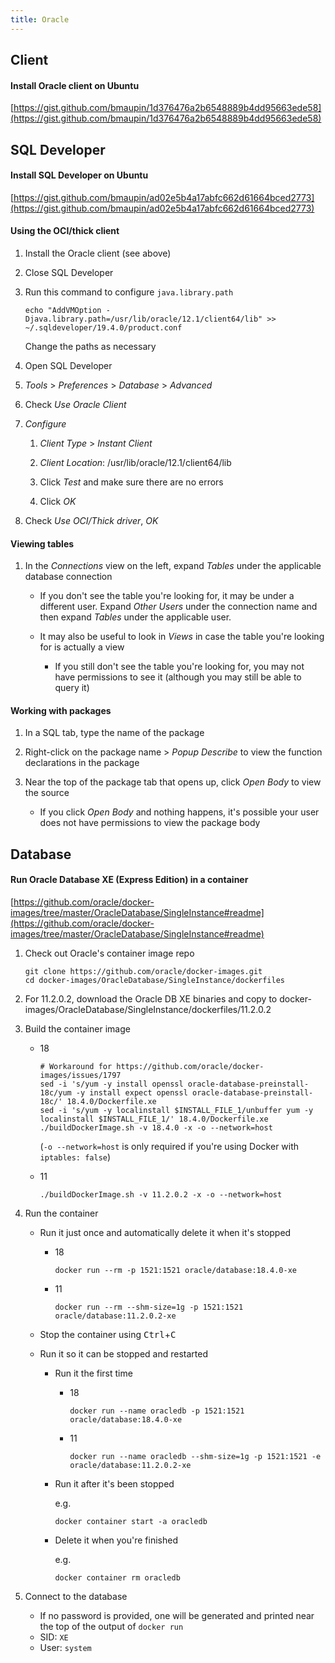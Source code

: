 ```yaml
---
title: Oracle
---
```


## Client

#### Install Oracle client on Ubuntu

[https://gist.github.com/bmaupin/1d376476a2b6548889b4dd95663ede58](https://gist.github.com/bmaupin/1d376476a2b6548889b4dd95663ede58)

## SQL Developer

#### Install SQL Developer on Ubuntu

[https://gist.github.com/bmaupin/ad02e5b4a17abfc662d61664bced2773](https://gist.github.com/bmaupin/ad02e5b4a17abfc662d61664bced2773)

#### Using the OCI/thick client

1. Install the Oracle client (see above)

1. Close SQL Developer

1. Run this command to configure `java.library.path`

   ```
   echo "AddVMOption -Djava.library.path=/usr/lib/oracle/12.1/client64/lib" >> ~/.sqldeveloper/19.4.0/product.conf
   ```

   Change the paths as necessary

1. Open SQL Developer

1. _Tools_ > _Preferences_ > _Database_ > _Advanced_

1. Check _Use Oracle Client_

1. _Configure_

   1. _Client Type_ > _Instant Client_

   1. _Client Location_: /usr/lib/oracle/12.1/client64/lib

   1. Click _Test_ and make sure there are no errors

   1. Click _OK_

1. Check _Use OCI/Thick driver_, _OK_

#### Viewing tables

1. In the _Connections_ view on the left, expand _Tables_ under the applicable database connection

   - If you don't see the table you're looking for, it may be under a different user. Expand _Other Users_ under the connection name and then expand _Tables_ under the applicable user.

   - It may also be useful to look in _Views_ in case the table you're looking for is actually a view

     - If you still don't see the table you're looking for, you may not have permissions to see it (although you may still be able to query it)

#### Working with packages

1. In a SQL tab, type the name of the package

1. Right-click on the package name > _Popup Describe_ to view the function declarations in the package

1. Near the top of the package tab that opens up, click _Open Body_ to view the source

   - If you click _Open Body_ and nothing happens, it's possible your user does not have permissions to view the package body

## Database

#### Run Oracle Database XE (Express Edition) in a container

[https://github.com/oracle/docker-images/tree/master/OracleDatabase/SingleInstance#readme](https://github.com/oracle/docker-images/tree/master/OracleDatabase/SingleInstance#readme)

1. Check out Oracle's container image repo

   ```
   git clone https://github.com/oracle/docker-images.git
   cd docker-images/OracleDatabase/SingleInstance/dockerfiles
   ```

1. For 11.2.0.2, download the Oracle DB XE binaries and copy to docker-images/OracleDatabase/SingleInstance/dockerfiles/11.2.0.2

1. Build the container image

   - 18

     ```
     # Workaround for https://github.com/oracle/docker-images/issues/1797
     sed -i 's/yum -y install openssl oracle-database-preinstall-18c/yum -y install expect openssl oracle-database-preinstall-18c/' 18.4.0/Dockerfile.xe
     sed -i 's/yum -y localinstall $INSTALL_FILE_1/unbuffer yum -y localinstall $INSTALL_FILE_1/' 18.4.0/Dockerfile.xe
     ./buildDockerImage.sh -v 18.4.0 -x -o --network=host
     ```

     (`-o --network=host` is only required if you're using Docker with `iptables: false`)

   - 11

     ```
     ./buildDockerImage.sh -v 11.2.0.2 -x -o --network=host
     ```

1. Run the container

   - Run it just once and automatically delete it when it's stopped

     - 18

       ```
       docker run --rm -p 1521:1521 oracle/database:18.4.0-xe
       ```

     - 11

       ```
       docker run --rm --shm-size=1g -p 1521:1521 oracle/database:11.2.0.2-xe
       ```

   - Stop the container using <kbd>Ctrl</kbd>+<kbd>C</kbd>

   - Run it so it can be stopped and restarted

     - Run it the first time

       - 18

         ```
         docker run --name oracledb -p 1521:1521 oracle/database:18.4.0-xe
         ```

       - 11

         ```
         docker run --name oracledb --shm-size=1g -p 1521:1521 -e oracle/database:11.2.0.2-xe
         ```

     - Run it after it's been stopped

       e.g.

       ```
       docker container start -a oracledb
       ```

     - Delete it when you're finished

       e.g.

       ```
       docker container rm oracledb
       ```

1. Connect to the database

   - If no password is provided, one will be generated and printed near the top of the output of `docker run`
   - SID: `XE`
   - User: `system`
